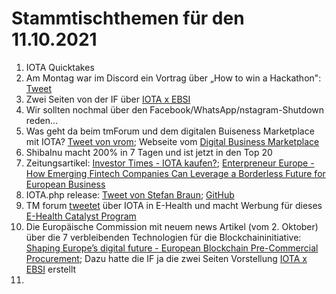 # Stammtischthemen für den 11.10.2021

1.  IOTA Quicktakes
2.  Am Montag war im Discord ein Vortrag über „How to win a Hackathon": [Tweet](https://twitter.com/IOTAXTeams/status/1445039733420314626)
3.  Zwei Seiten von der IF über [IOTA x EBSI](https://ec.europa.eu/newsroom/dae/redirection/document/79732)
4.  Wir sollten nochmal über den Facebook/WhatsApp/nstagram-Shutdown reden...
5.  Was geht da beim tmForum und dem digitalen Buiseness Marketplace mit IOTA? [Tweet von vrom](https://twitter.com/Vrom14286662/status/1445212978920493057?s=20); Webseite vom [Digital Business Marketplace](https://dbm4.net/)
6.  ShibaInu macht 200% in 7 Tagen und ist jetzt in den Top 20
7.  Zeitungsartikel: [Investor Times - IOTA kaufen?](https://investortimes.com/de/iota-kaufen/?amp); [Enterpreneur Europe - How Emerging Fintech Companies Can Leverage a Borderless Future for European Business](https://www.entrepreneur.com/article/386166)
8.  IOTA.php release: [Tweet von Stefan Braun](https://twitter.com/IOTAphp/status/1445393444025901070?s=20); [GitHub](https://github.com/iota-community/iota.php)
9.  TM forum [tweetet](https://twitter.com/tmforumorg/status/1445238578158702594?s=20) über IOTA in E-Health und macht Werbung für dieses [E-Health Catalyst Program](https://myaccount.tmforum.org/networks/9176/index.html)
10.  Die Europäische Commission mit neuem news Artikel (vom 2. Oktober) über die 7 verbleibenden Technologien für die Blockchaininitiative: [Shaping Europe’s digital future - European Blockchain Pre-Commercial Procurement](https://digital-strategy.ec.europa.eu/en/news/european-blockchain-pre-commercial-procurement); Dazu hatte die IF ja die zwei Seiten Vorstellung [IOTA x EBSI](https://ec.europa.eu/newsroom/dae/redirection/document/79732) erstellt
11.  
